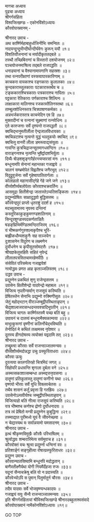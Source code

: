 मागचा अध्याय  
पुढचा अध्याय  
श्रीगर्गसंहिता  
विश्वजित्खण्डः - एकोनविंशोऽध्यायः  
कौरवोपाख्यानम् -  
  
श्रीनारद उवाच -  
अथ कार्ष्णिर्महाबाहुर्ध्वजिनीभिः समन्वितः ॥  
नादयन्दुन्दुभीन्दीर्घान्दीर्घवेगः कुरून् ययौ ॥१॥  
विंशतिर्योजनानां च मर्यादीकृततद्‌बले ॥  
तस्थौ तच्छिबिराणां च विस्तारो दशयोजनम् ॥२॥  
पञ्चयोजनमाश्रित्य तद्‌बले राजपद्धतिः ॥  
धनाढ्यानां च वैश्यानामापणानि सहस्रशः ॥३॥  
तथा रत्नपरीक्षाणां वस्त्रव्यापारकारिणाम् ॥  
काचकरा वायकाश्च रङ्गकाराः कुलालकाः ॥४॥  
कुन्दकारास्तूलकाराः पटकारास्तथैव च ॥  
टङ्ककाराश्चित्रकाराः पत्रकाराश्च नापिताः ॥५॥  
पट्टकारा रेतिकाराः पर्णकाराश्च शिल्पिनः ॥  
लाक्षाकारा मालिनश्च रजकास्तैलिनस्तथा ॥६॥  
ताम्बूलशोधिनस्तत्र चित्रपाषाणकर्मकाः ॥  
अन्नभर्जकरास्तत्र काचभेदिन एव हि ॥७॥  
मुक्तादीनां च रत्नानां सूक्ष्माणां रत्नवेधिनः ॥  
एते कारुजनाः सर्वे दृश्यन्ते राजपद्धतौ ॥८॥  
क्वचिद्‌भानुमतीर्लीला ऐन्द्रजालविधायकाः ॥  
क्वचिन्नटाश्च नृत्यन्ते युद्धं भल्लूकयोः क्वचित् ॥९॥  
क्वचित्तु वानरी लीला डमरूवाद्यसंयुताः ॥  
गायन्ति कुत्रचिद्राजन्सूतमागधवन्दिनः ॥१०॥  
वाराङ्गनाश्च नृत्यन्ति भूषैर्द्वादशभिर्युताः ॥  
दिव्यैः षोडशशृङ्गारैर्हरन्त्यप्सरसां मनः ॥११॥  
बन्धूनामपि सेनानां महान्तका गजाह्वये ॥  
चालनं सम्भ्रमोपेतं विह्वलैश्च जनैरभूत् ॥१२॥  
विदुद्रुवुर्जनाः सर्वे गृहेष्वापातितार्गलाः ॥  
कोलाहलो महानासीद्‌गेहे गेहे जने जने ॥१३॥  
वीर्य्यशौर्य्यबलोपेताः कौरवाश्चक्रवर्तिनः ॥  
आसमुद्राः क्षितीशेन्द्रा जातास्तेऽप्यतिशङ्किताः ॥१४॥  
प्रद्युम्नप्रेषितः साक्षादुद्धवो बुद्धिसत्तमः ॥  
कौरवेन्द्रपुरं प्राप्तो धृतराष्ट्रं ददर्श ह ॥१५॥  
मदच्युतामास्य नृपस्य दन्तिनां  
     कस्तूरिकाकुङ्कुमगण्डशालिनाम् ॥  
सिन्दूरशुण्डास्पदकर्णताडितैः  
     षडङ्‌घ्रिभिर्मण्डितमन्दिराजिरम् ॥१६॥  
यं भीष्मकर्णगुरुशल्यकृपैश्च भूरि-  
     बाह्लीकधौम्यशकुनैः सह सञ्जयेन ॥  
दुःशासनेन विदुरेण च लक्ष्मणेन  
     दुर्योधनेन च कृपीसुतसोमदत्तैः ॥१७॥  
श्रीयज्ञकेतुसहितैः सहितं नृपेन्द्रं  
     लीलातपत्रसितचामरहेमपीठैः ॥  
संसेवितं परिसमेत्य गजाह्वयेशं  
     नत्वोद्धवः प्रणत आह कृताञ्जलिस्तम् ॥१८॥  
उद्धव उवाच -  
प्रद्युम्नेन प्रकथितं शृणु राजेन्द्रसत्तम ॥  
उग्रसेनः क्षितीशेन्द्रो यादवेन्द्रो महाबलः ॥१९॥  
विजित्य नृपतीन्सर्वान् राजसूयं करिष्यति ॥  
प्रेषितस्तेन सेनाभिः प्रद्युम्नो रुक्मिणीसुतः ॥२०॥  
जेतुं महोद्‌भटान् वीराञ्जम्बुद्वीपस्थितान्नृपान् ॥  
चैद्यशाल्वजरासन्धदन्तवक्त्रादिभूपतीन् ॥२१॥  
विजित्य चागतः कार्ष्णिस्तस्मै यच्छ बलिं बहु ॥  
उपायनं च दातव्यं बन्धूनामैक्यकाम्यया ॥२२॥  
माभूत्कुरूणां वृष्णीनां कलिर्नोचेद्‌भविष्यति ॥  
तेनोदितं मे कथितं तत्क्षमस्व नृपेश्वर ॥  
दूतस्य हीनदोषस्य त्वयोक्तं यद्वदामि तत् ॥२३॥  
श्रीनारद उवाच -  
तच्छ्रुत्वा कौरवाः सर्वे राजन्सञ्जातमन्यवः ॥  
वीर्य्यशौर्य्यमदोन्नद्धा उचुः प्रस्फुरिताधराः ॥२४॥  
कौरवा ऊचुः  
दुरत्यया कालगतिरहो चित्रमिदं जगत् ॥  
सिंहोपरि प्रधावन्ति शृगाला दुर्बला वने ॥२५॥  
अस्मत्सकाशात्सम्बन्धा अस्मद्दत्तनृपासनाः ॥  
दातॄणां प्रतिकूलास्तु दातॄणां फणीनो यथा ॥२६॥  
वृष्णयो भीरवः सर्वे युधि विक्लवचेतसः ॥  
तथैव शासनं कर्तुं प्रवृत्ता हि गतह्रियः ॥२७॥  
उग्रसेनोऽल्पवीर्यश्च जम्बूद्वीपस्थितान्नृपान् ॥  
विजित्याहो बलिं नीत्वा राजसूयं करिष्यति ॥२८॥  
यत्र भीष्मश्च कर्णश्च द्रोणो दुर्योधनादयः ॥  
तत्र त्वं प्रेषितो मन्त्री प्रद्युम्नेन कुबुद्धिना ॥२९॥  
तस्माद्यात पुरीमध्ये यूयं वै जीवनेच्छया ॥  
न चेद्यास्यथ वः सर्वान्नयामो यमसादनम् ॥३०॥  
श्रीनारद उवाच -  
इत्थं श्रीकृष्णविमुखैः कौरवैः परिभाषितम् ॥  
श्रुत्वोद्धवः शम्बरारिमेत्य सर्वमुवाच ह ॥३१॥  
कौरवोक्तं वचः श्रुत्वा प्रद्युम्नो धन्विनां वरः ॥  
प्रतिशार्ङ्‌गं सङ्गृहीत्वा रोषात्प्रस्फुरिताधरः ॥३२॥  
प्रद्युम्न उवाच -  
कौरवान्घातयिष्यामि बन्धूनपि मदोद्धतान् ॥  
बाणैस्तीक्ष्णैर्यथा योगी नियमैर्देहजा रुजः ॥३३॥  
यदूनां सैन्यचक्रेषु बलिं यो न प्रदास्यति ॥  
कौरवेभ्योऽपि स पुमान् पितुर्मातुर्न चौरसः ॥३४॥  
श्रीनारद उवाच -  
तदैव यादवाः सर्वे भोजवृष्ण्यन्धकादयः ॥  
गजाह्वयं ययुः सैन्यै राजन्सञ्जातमन्यवः ॥३५॥  
इति श्रीगर्गसंहितायां श्रीविश्वजित्खण्डे श्रीनारदबहुलाश्वसंवादे  
कौरवोपाख्यानं नामैकोनविंशोऽध्यायः ॥१९॥  
  
GO TOP
